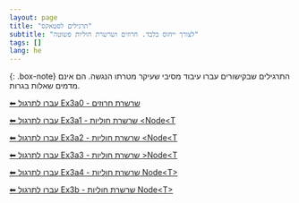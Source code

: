 ```yaml
---
layout: page
title: "תרגילים לסטאקס"
subtitle: "לצורך ייחוס בלבד. חרוזים ושרשרת חוליות פשוטה"
tags: []
lang: he
---
```


{: .box-note}
התרגילים שבקישורים עברו עיבוד מסיבי שעיקר מטרתו הנגשה. הם אינם מדמים שאלות בגרות.

[⬅ עברו לתרגול Ex3a0 - שרשרת חרוזים](/cst/nodeNbead/Ex3a0beads)

[⬅ עברו לתרגול Ex3a1 - שרשרת חוליות \<Node\<T](cst/3nodeT/Ex3a1node)

[⬅ עברו לתרגול Ex3a2 - שרשרת חוליות \<Node\<T](cst/3nodeT/Ex3a2node)

[⬅ עברו לתרגול Ex3a3 - שרשרת חוליות \>Node\<T](/cst/3nodeT/Ex3a3node)

[⬅ עברו לתרגול Ex3a4 - שרשרת חוליות Node\<T\>](/cst/3nodeT/Ex3a4node)

[⬅ עברו לתרגול Ex3b - שרשרת חוליות Node\<T\>](/cst/3nodeT/Ex3b)


